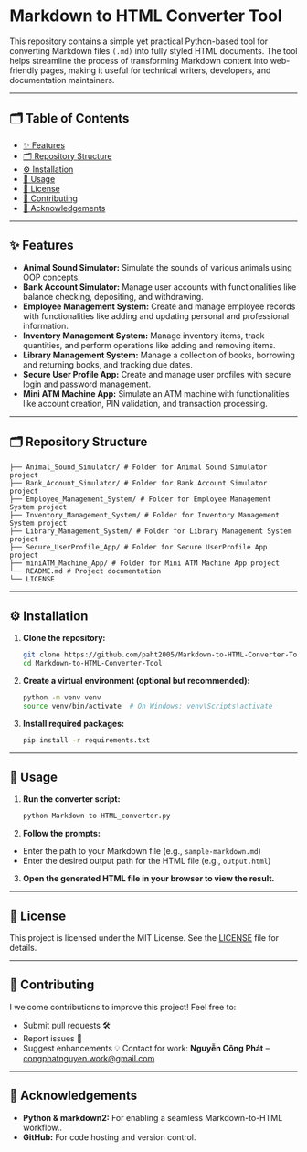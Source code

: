 # Markdown to HTML Converter Tool

This repository contains a simple yet practical Python-based tool for converting Markdown files `(.md)` into fully styled HTML documents. The tool helps streamline the process of transforming Markdown content into web-friendly pages, making it useful for technical writers, developers, and documentation maintainers.

---

## 🗂️ Table of Contents

- [✨ Features](#-features)
- [🗂️ Repository Structure](#️-repository-structure)
- [⚙️ Installation](#️-installation)
- [🎯 Usage](#-usage)
- [📄 License](#-license)
- [🤝 Contributing](#-contributing)
- [🧠 Acknowledgements](#-acknowledgements)

---

## ✨ Features

- **Animal Sound Simulator:** Simulate the sounds of various animals using OOP concepts.
- **Bank Account Simulator:** Manage user accounts with functionalities like balance checking, depositing, and withdrawing.
- **Employee Management System:** Create and manage employee records with functionalities like adding and updating personal and professional information.
- **Inventory Management System:** Manage inventory items, track quantities, and perform operations like adding and removing items.
- **Library Management System:** Manage a collection of books, borrowing and returning books, and tracking due dates.
- **Secure User Profile App:** Create and manage user profiles with secure login and password management.
- **Mini ATM Machine App:** Simulate an ATM machine with functionalities like account creation, PIN validation, and transaction processing.

---

## 🗂️ Repository Structure
```
├── Animal_Sound_Simulator/ # Folder for Animal Sound Simulator project
├── Bank_Account_Simulator/ # Folder for Bank Account Simulator project
├── Employee_Management_System/ # Folder for Employee Management System project
├── Inventory_Management_System/ # Folder for Inventory Management System project
├── Library_Management_System/ # Folder for Library Management System project
├── Secure_UserProfile_App/ # Folder for Secure UserProfile App project
├── miniATM_Machine_App/ # Folder for Mini ATM Machine App project
└── README.md # Project documentation
└── LICENSE

```
---

## ⚙️ Installation

1. **Clone the repository:**
   ```bash
   git clone https://github.com/paht2005/Markdown-to-HTML-Converter-Tool.git
   cd Markdown-to-HTML-Converter-Tool
   ```
2. **Create a virtual environment (optional but recommended):**
   ```bash
   python -m venv venv
   source venv/bin/activate  # On Windows: venv\Scripts\activate
   ```
3. **Install required packages:**
   ```bash
   pip install -r requirements.txt
   ```
---
## 🎯 Usage
1. **Run the converter script:**
   ```bash
   python Markdown-to-HTML_converter.py
   ```
2. **Follow the prompts:**
- Enter the path to your Markdown file (e.g., `sample-markdown.md`)
- Enter the desired output path for the HTML file (e.g., `output.html`)
3. **Open the generated HTML file in your browser to view the result.**
---
## 📄 License
This project is licensed under the MIT License. See the [LICENSE](./LICENSE) file for details.

---
## 🤝 Contributing
I welcome contributions to improve this project!
Feel free to:
- Submit pull requests 🛠️
- Report issues 🐞
- Suggest enhancements 💡
Contact for work: **Nguyễn Công Phát** – congphatnguyen.work@gmail.com
---
## 🧠 Acknowledgements
- **Python & markdown2:** For enabling a seamless Markdown-to-HTML workflow..
- **GitHub:** For code hosting and version control.

